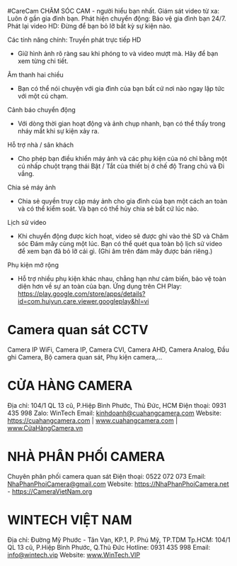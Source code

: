 #CareCam
CHĂM SÓC CAM - người hiểu bạn nhất.
Giám sát video từ xa: Luôn ở gần gia đình bạn.
Phát hiện chuyển động: Bảo vệ gia đình bạn 24/7.
Phát lại video HD: Đừng để bạn bỏ lỡ bất kỳ sự kiện nào.

Các tính năng chính:
Truyền phát trực tiếp HD
- Giữ hình ảnh rõ ràng sau khi phóng to và video mượt mà.
  Hãy để bạn xem từng chi tiết.

Âm thanh hai chiều
- Bạn có thể nói chuyện với gia đình của bạn bất cứ nơi nào ngay lập tức
   với một cú chạm.

Cảnh báo chuyển động
- Với dòng thời gian hoạt động và ảnh chụp nhanh, bạn có thể thấy trong nháy mắt
  khi sự kiện xảy ra.

Hỗ trợ nhà / sân khách
- Cho phép bạn điều khiển máy ảnh và các phụ kiện của nó chỉ bằng một cú nhấp chuột
  trạng thái Bật / Tắt của thiết bị ở chế độ Trang chủ và Đi vắng.

Chia sẻ máy ảnh
- Chia sẻ quyền truy cập máy ảnh cho gia đình của bạn một cách an toàn và có thể kiểm soát.
  Và bạn có thể hủy chia sẻ bất cứ lúc nào.

Lịch sử video
- Khi chuyển động được kích hoạt, video sẽ được ghi vào thẻ SD và Chăm sóc
  Đám mây cùng một lúc. Bạn có thể quét qua toàn bộ lịch sử video để xem
  bạn đã bỏ lỡ cái gì. (Ghi âm trên đám mây được bán riêng.)

Phụ kiện mở rộng
- Hỗ trợ nhiều phụ kiện khác nhau, chẳng hạn như
   cảm biến, bảo vệ toàn diện hơn về sự an toàn của bạn.
Ứng dụng trên CH Play:    https://play.google.com/store/apps/details?id=com.huiyun.care.viewer.googleplay&hl=vi
   
# Camera quan sát CCTV
 Camera IP WiFi, Camera IP, Camera CVI, Camera AHD, Camera Analog, Đầu ghi Camera, Bộ camera quan sát, Phụ kiện camera,...


# CỬA HÀNG CAMERA 
Địa chỉ: 104/1 QL 13 cũ, P.Hiệp Bình Phước, Thủ Đức, HCM
Điện thoại: 0931 435 998 Zalo: WinTech
Email: kinhdoanh@cuahangcamera.com
Website: https://cuahangcamera.com | www.cuahangcamera.com | www.CửaHàngCamera.vn


# NHÀ PHÂN PHỐI CAMERA 
Chuyên phân phối camera quan sát
Điện thoại: 0522 072 073
Email: NhaPhanPhoiCamera@gmail.com
Website: https://NhaPhanPhoiCamera.net - https://CameraVietNam.org


# WINTECH VIỆT NAM 
Địa chỉ: Đường Mỹ Phước - Tân Vạn, KP.1, P. Phú Mỹ, TP.TDM
Tp.HCM: 104/1 QL 13 cũ, P.Hiệp Bình Phước, Q.Thủ Đức
Hotline: 0931 435 998
Email: info@wintech.vip 
Website: www.WinTech.VIP
